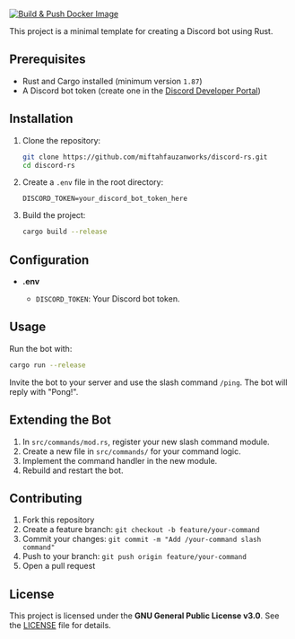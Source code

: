 [![Build & Push Docker Image](https://github.com/miruchigawa/discord/actions/workflows/docker.yml/badge.svg?branch=main)](https://github.com/miruchigawa/discord/actions/workflows/docker.yml)

This project is a minimal template for creating a Discord bot using Rust.

## Prerequisites

* Rust and Cargo installed (minimum version `1.87`)
* A Discord bot token (create one in the [Discord Developer Portal](https://discord.com/developers/applications))

## Installation

1. Clone the repository:

   ```bash
   git clone https://github.com/miftahfauzanworks/discord-rs.git
   cd discord-rs
   ```

2. Create a `.env` file in the root directory:

   ```env
   DISCORD_TOKEN=your_discord_bot_token_here
   ```

3. Build the project:

   ```bash
   cargo build --release
   ```

## Configuration

* **.env**

  * `DISCORD_TOKEN`: Your Discord bot token.

## Usage

Run the bot with:

```bash
cargo run --release
```

Invite the bot to your server and use the slash command `/ping`. The bot will reply with "Pong!".

## Extending the Bot

1. In `src/commands/mod.rs`, register your new slash command module.
2. Create a new file in `src/commands/` for your command logic.
3. Implement the command handler in the new module.
4. Rebuild and restart the bot.

## Contributing

1. Fork this repository
2. Create a feature branch: `git checkout -b feature/your-command`
3. Commit your changes: `git commit -m "Add /your-command slash command"`
4. Push to your branch: `git push origin feature/your-command`
5. Open a pull request

## License

This project is licensed under the **GNU General Public License v3.0**. See the [LICENSE](LICENSE) file for details.
